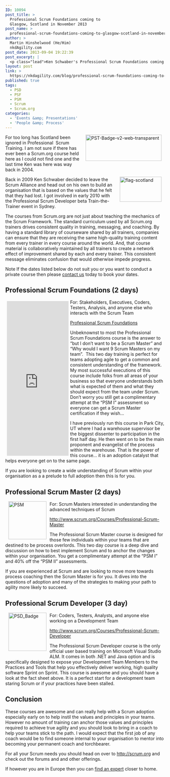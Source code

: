 ```yaml
---
ID: 10094
post_title: >
  Professional Scrum Foundations coming to
  Glasgow, Scotland in November 2013
post_name: >
  professional-scrum-foundations-coming-to-glasgow-scotland-in-november-2013
author: >
  Martin Hinshelwood (He/Him)
  nkdAgility.com
post_date: 2013-09-04 19:22:39
post_excerpt: |
  <p class="lead">Ken Schwaber's Professional Scrum Foundations coming to Glasgow, Scotland in November 2013 for the first time from Martin Hinshelwood.</p>
layout: post
link: >
  https://nkdagility.com/blog/professional-scrum-foundations-coming-to-glasgow-scotland-in-november-2013/
published: true
tags:
  - PSD
  - PSF
  - PSM
  - Scrum
  - Scrum.org
categories:
  - 'Events &amp; Presentations'
  - 'People &amp; Process'
---
```

<p><img style="background-image: none; float: right; padding-top: 0px; padding-left: 0px; margin: 0px 10px 10px; display: inline; padding-right: 0px; border-width: 0px;" title="PST-Badge-v2-web-transparent" alt="PST-Badge-v2-web-transparent" src="http://nakedalmweb.wpengine.com/wp-content/uploads/2013/09/PST-Badge-v2-web-transparent.png" width="240" height="83" align="right" border="0" />For too long has Scotland been ignored in Professional  Scrum Training. I am not sure if there has ever been a Scrum.org course held here as I could not find one and the last time Ken was here was way back in 2004.</p>
<p><img style="background-image: none; float: right; padding-top: 0px; padding-left: 0px; margin: 0px 10px 10px; display: inline; padding-right: 0px; border-width: 0px;" title="flag-scotland" alt="flag-scotland" src="http://nakedalmweb.wpengine.com/wp-content/uploads/2013/09/flag-scotland.png" width="132" height="79" align="left" border="0" />Back in 2009 Ken Schwaber decided to leave the Scrum Alliance and head out on his own to build an organisation that is based on the values that he felt that they had lost. I got involved in early 2010 with the Professional Scrum Developer beta Train-the-Trainer event in Sydney.</p>
<p style="clear: both;">The courses from Scrum.org are not just about teaching the mechanics of the Scrum Framework. The standard curriculum used by all Scrum.org trainers drives consistent quality in training, messaging, and coaching. By having a standard library of courseware shared by all trainers, companies can ensure that they are receiving the same high-quality training content from every trainer in every course around the world. And, that course material is collaboratively maintained by all trainers to create a network effect of improvement shared by each and every trainer. This consistent message eliminates confusion that would otherwise impede progress.</p>
<p><span class="label label-info">Note</span> If the dates listed below do not suit you or you want to conduct a private course then please <a href="/contact" target="_blank">contact us</a> today to book your dates.</p>
<h2>Professional Scrum Foundations (2 days)</h2>
<div style="width: 195px; float: left; text-align: center; margin: 5px;"><iframe width="195" height="489" marginheight="0" src="http://www.eventbrite.com/countdown-widget?eid=7985022417" frameborder="0" allowtransparency="" marginwidth="0" scrolling="no"></iframe></div>
<p>For: Stakeholders, Executives, Coders, Testers, Analysis, and anyone else who interacts with the Scrum Team</p>
<p><a href="/training/courses/professional-scrum-foundations/" target="_blank">Professional Scrum Foundations</a></p>
<p>Unbeknownst to most the Professional Scrum Foundations course is the answer to “but I don’t want to be a Scrum Master” and “Why would I want 9 Scrum Masters on my team”.  This two day training is perfect for teams adopting agile to get a common and consistent understanding of the framework. My most successful executions of this course include folks from all areas of your business so that everyone understands both what is expected of them and what they should expect from the team under Scrum. Don’t worry you still get a complimentary attempt at the “PSM I” assessment so everyone can get a Scrum Master certification if they wish…</p>
<p>I have previously run this course in Park City, UT where I had a warehouse supervisor be the biggest dissenter to participation in the first half day. He then went on to be the main proponent and evangelist of the process within the warehouse. That is the power of this course… it is an adoption catalyst that helps everyone get on to the same page.</p>
<p>If you are looking to create a wide understanding of Scrum within your organisation as a a prelude to full adoption then this is for you.</p>
<h2 style="clear: both;">Professional Scrum Master (2 days)</h2>
<p><img style="background-image: none; float: left; padding-top: 0px; padding-left: 0px; margin: 0px 10px 10px; display: inline; padding-right: 0px; border-width: 0px;" title="PSM" alt="PSM" src="http://nakedalmweb.wpengine.com/wp-content/uploads/2013/09/PSM.png" width="120" height="120" align="left" border="0" /></p>
<p>For: Scrum Masters interested in understanding the advanced techniques of Scrum</p>
<p><a href="http://www.scrum.org/Courses/Professional-Scrum-Master" target="_blank">http://www.scrum.org/Courses/Professional-Scrum-Master</a></p>
<p>The Professional Scrum Master course is designed for those few individuals within your teams that are destined to be process overlords. This two day course is a deep dive and discussion on how to best implement Scrum and to anchor the changes within your organisation. You get a complimentary attempt at the “PSM I” and 40% off the “PSM II” assessments.</p>
<p>If you are experienced at Scrum and are looking to move more towards process coaching then the Scrum Master is for you. It dives into the questions of adoption and many of the strategies to making your path to agility more likely to succeed.</p>
<h2>Professional Scrum Developer (3 day)</h2>
<p><a href="http://nakedalmweb.wpengine.com/wp-content/uploads/2013/09/PSD_Badge.png"><img style="background-image: none; float: left; padding-top: 0px; padding-left: 0px; margin: 0px 10px 10px; display: inline; padding-right: 0px; border-width: 0px;" title="PSD_Badge" alt="PSD_Badge" src="http://nakedalmweb.wpengine.com/wp-content/uploads/2013/09/PSD_Badge_thumb.png" width="120" height="121" align="left" border="0" /></a></p>
<p>For: Coders, Testers, Analysts, and anyone else working on a Development Team</p>
<p><a href="http://www.scrum.org/Courses/Professional-Scrum-Developer" target="_blank">http://www.scrum.org/Courses/Professional-Scrum-Developer</a></p>
<p>The Professional Scrum Developer course is the only official user based training on Microsoft Visual Studio ALM. It comes in both .NET and Java option and is specifically designed to expose your Development Team Members to the Practices and Tools that help you effectively deliver working, high quality software Sprint on Sprint. This course is awesome and you should have a look at the fact sheet above. It is a perfect start for a development team staring Scrum or if your practices have been stalled.</p>
<h2 style="clear: both;">Conclusion</h2>
<p>These courses are awesome and can really help with a Scrum adoption especially early on to help instil the values and principles in your teams. However no amount of training can anchor those values and principles required to achieve true agility and you should look to bring in a coach to help your teams stick to the path. I would expect that the first job of any coach would be to find someone internal to your organisation to mentor into becoming your permanent coach and torchbearer.</p>
<p>For all your Scrum needs you should head on over to <a href="http://scrum.org" target="_blank">http://scrum.org</a> and check out the forums and and other offerings.</p>
<p>If however you are in Europe then you can <a href="http://nakedalmweb.wpengine.com/company/general-inquiries/" target="_blank">find an expert</a> closer to home.</p>